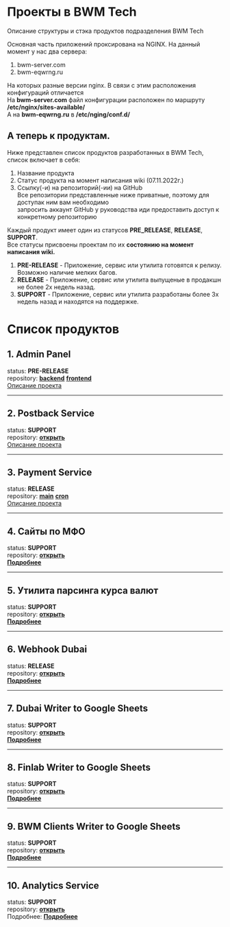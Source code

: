 # Проекты в __BWM Tech__
Описание структуры и стэка продуктов подразделения BWM Tech  

Основная часть приложений проксирована на NGINX. На данный момент у нас два сервера:
1. bwm-server.com
2. bwm-eqwrng.ru

На которых разные версии nginx. В связи с этим расположения конфигураций отличается  
На __bwm-server.com__ файл конфигурации расположен по маршруту __/etc/nginx/sites-available/__  
А на __bwm-eqwrng.ru__ в __/etc/nging/conf.d/__

## А теперь к продуктам.
Ниже представлен список продуктов разработанных в BWM Tech, список включает в себя:
1. Название продукта
2. Статус продукта на момент написания wiki (07.11.2022г.)
3. Ссылку(-и) на репозиторий(-ии) на GitHub  
  Все репозитории представленные ниже приватные, поэтому для доступак ним вам необходимо  
  запросить аккаунт GitHub у руководства иди предоставить доступ к конкретному репозиторию

Каждый продукт имеет один из статусов __PRE_RELEASE__, __RELEASE__, __SUPPORT__.  
Все статусы присвоены проектам по их __состоянию на момент написания wiki.__

1. __PRE-RELEASE__ - Приложение, сервис или утилита готовятся к релизу. Возможно наличие мелких багов.
2. __RELEASE__ - Приложение, сервис или утилита выпущеные в продакшн не более 2х недель назад.
3. __SUPPORT__ - Приложение, сервис или утилита разработаны более 3х недель назад и находятся на поддержке.

# Список продуктов

## __1. Admin Panel__
status: __PRE-RELEASE__  
repository:
[__backend__](https://github.com/bwm-tech/admin_backend)
[__frontend__](https://github.com/bwm-tech/admin_frontend)  
[Описание проекта](adminpanel/README.md)

---
## __2. Postback Service__
status: __SUPPORT__  
repository: [__открыть__](https://github.com/bwm-tech/postback_service)  
[Описание проекта](postback-service/README.md)

---
## __3. Payment Service__
status: __RELEASE__  
repository:
[__main__](https://github.com/bwm-tech/payment-service-main)
[__cron__](https://github.com/bwm-tech/payment-service-cron)  
[Описание проекта](payment-service/README.md)

---
## __4. Сайты по МФО__
status: __SUPPORT__  
repository: [__открыть__](https://github.com/bwm-tech/react-site-template)  
[__Подробнее__](mfo/README.md)

---
## __5. Утилита парсинга курса валют__
status: __SUPPORT__  
repository: [__открыть__](https://github.com/bwm-tech/parse-course)  
[__Подробнее__](parse-course/README.md)

---
## __6. Webhook Dubai__
status: __RELEASE__  
repository: [__открыть__](https://github.com/bwm-tech/webhook)  
[__Подробнее__](webhook/README.md)

---
## __7. Dubai Writer to Google Sheets__
status: __SUPPORT__  
repository: [__открыть__](https://github.com/bwm-tech/dubai-writer)  
[__Подробнее__](dubai-writer/README.md)

---
## __8. Finlab Writer to Google Sheets__
status: __SUPPORT__  
repository: [__открыть__](https://github.com/bwm-tech/finlab)  
[__Подробнее__](finlab/README.md)

---
## __9. BWM Clients Writer to Google Sheets__
status: __SUPPORT__  
repository: [__открыть__](https://github.com/bwm-tech/bwm-clients)  
[__Подробнее__](bwm-clients/README.md)

---
## __10. Analytics Service__
status: __SUPPORT__  
repository: [__открыть__](https://github.com/bwm-tech/analytics-uploader)  
Подробнее: [__Подробнее__](analytics-sender/README.md)